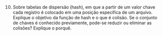 10) Sobre tabelas de dispersão (hash), em que a partir de um valor chave cada registro é colocado em uma posição específica de um arquivo. Explique o objetivo da função de hash e o que é colisão. Se o conjunto de chaves é conhecido previamente, pode-se reduzir ou eliminar as colisões? Explique o porquê.

